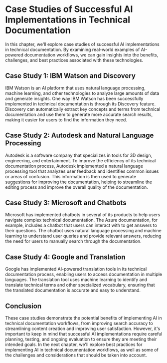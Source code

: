 Case Studies of Successful AI Implementations in Technical Documentation
=============================================================================================================================================================

In this chapter, we'll explore case studies of successful AI implementations in technical documentation. By examining real-world examples of AI-powered documentation workflows, we can gain insights into the benefits, challenges, and best practices associated with these technologies.

Case Study 1: IBM Watson and Discovery
--------------------------------------

IBM Watson is an AI platform that uses natural language processing, machine learning, and other technologies to analyze large amounts of data and generate insights. One way IBM Watson has been successfully implemented in technical documentation is through its Discovery feature. Discovery can automatically extract key concepts and terms from technical documentation and use them to generate more accurate search results, making it easier for users to find the information they need.

Case Study 2: Autodesk and Natural Language Processing
------------------------------------------------------

Autodesk is a software company that specializes in tools for 3D design, engineering, and entertainment. To improve the efficiency of its technical documentation process, Autodesk implemented a natural language processing tool that analyzes user feedback and identifies common issues or areas of confusion. This information is then used to generate suggestions for improving the documentation, helping to streamline the editing process and improve the overall quality of the documentation.

Case Study 3: Microsoft and Chatbots
------------------------------------

Microsoft has implemented chatbots in several of its products to help users navigate complex technical documentation. The Azure documentation, for example, includes a chatbot that users can interact with to get answers to their questions. The chatbot uses natural language processing and machine learning to understand user queries and provide relevant answers, reducing the need for users to manually search through the documentation.

Case Study 4: Google and Translation
------------------------------------

Google has implemented AI-powered translation tools in its technical documentation process, enabling users to access documentation in multiple languages. The translation tool uses machine learning to identify and translate technical terms and other specialized vocabulary, ensuring that the translated documentation is accurate and easy to understand.

Conclusion
----------

These case studies demonstrate the potential benefits of implementing AI in technical documentation workflows, from improving search accuracy to streamlining content creation and improving user satisfaction. However, it's important to keep in mind that successful AI implementations require careful planning, testing, and ongoing evaluation to ensure they are meeting their intended goals. In the next chapter, we'll explore best practices for implementing AI in technical documentation workflows, as well as some of the challenges and considerations that should be taken into account.
